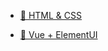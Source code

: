 
<!-- - **TypeScript** -->
  - [📗 HTML & CSS](web)
  <!-- - [📘 JavaScript](js) -->
  - [📘 Vue + ElementUI](vue)
  <!-- - [📙 ]() -->
  <!-- - [📕 ]() -->
  <!-- - [📒 ]() -->
<!-- 📔📒 -->
